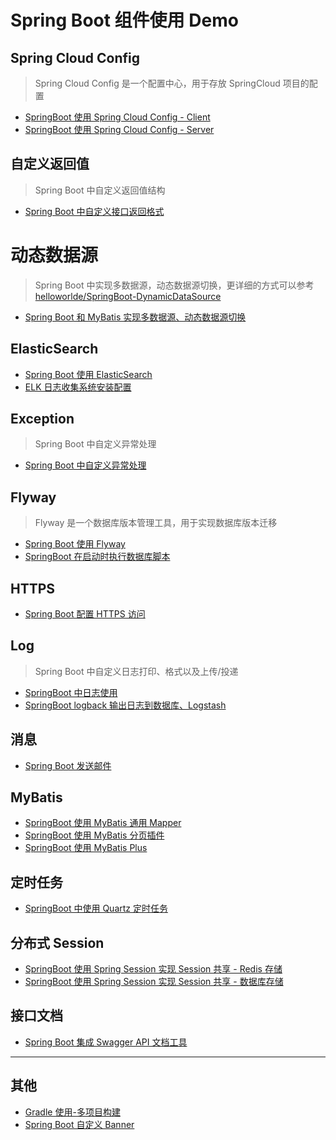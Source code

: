 # Spring Boot 组件使用 Demo

## Spring Cloud Config

> Spring Cloud Config 是一个配置中心，用于存放 SpringCloud 项目的配置

- [SpringBoot 使用 Spring Cloud Config - Client](SpringBoot-ConfigClient/README.md)
- [SpringBoot 使用 Spring Cloud Config - Server](SpringBoot-ConfigServer/README.md)

## 自定义返回值

> Spring Boot 中自定义返回值结构

- [Spring Boot 中自定义接口返回格式](SpringBoot-CustomResponse/README.md)

# 动态数据源

> Spring Boot 中实现多数据源，动态数据源切换，更详细的方式可以参考[helloworlde/SpringBoot-DynamicDataSource](https://github.com/helloworlde/SpringBoot-DynamicDataSource)

- [Spring Boot 和 MyBatis 实现多数据源、动态数据源切换](SpringBoot-DynamicDataSource/README.md)

## ElasticSearch 

- [Spring Boot 使用 ElasticSearch](SpringBoot-ElasticSearch/README.md)
- [ELK 日志收集系统安装配置](SpringBoot-ELK/README.md)

## Exception 

> Spring Boot 中自定义异常处理

- [Spring Boot 中自定义异常处理](SpringBoot-Exception/README.md)

## Flyway

> Flyway 是一个数据库版本管理工具，用于实现数据库版本迁移

- [Spring Boot 使用 Flyway](SpringBoot-Flyway/README.md)
- [SpringBoot 在启动时执行数据库脚本](Docs/SpringBood%20DB%20Migrate.md)

## HTTPS 

- [Spring Boot 配置 HTTPS 访问](SpringBoot-Https/README.md)

## Log 

> Spring Boot 中自定义日志打印、格式以及上传/投递

- [SpringBoot 中日志使用](SpringBoot-Log/README.md)
- [SpringBoot logback 输出日志到数据库、Logstash](SpringBoot-Log/LogToLogstahAndDB.md)

## 消息 

- [Spring Boot 发送邮件](SpringBoot-Mail/README.md)

## MyBatis 

- [SpringBoot 使用 MyBatis 通用 Mapper](SpringBoot-MyBatisMapper/README.md)
- [SpringBoot 使用 MyBatis 分页插件](SpringBoot-MyBatisPage/README.md)
- [SpringBoot 使用 MyBatis Plus](SpringBoot-MyBatisPlus/README.md)

## 定时任务

- [SpringBoot 中使用 Quartz 定时任务](SpringBoot-ScheduledJob/README.md)

## 分布式 Session

- [SpringBoot 使用 Spring Session 实现 Session 共享 - Redis 存储](SpringBoot-Session-Redis/README.md)
- [SpringBoot 使用 Spring Session 实现 Session 共享 - 数据库存储](SpringBoot-Session-JDBC/README.md)

## 接口文档

- [Spring Boot 集成 Swagger API 文档工具](SpringBoot-Swagger/README.md)


-------------

## 其他

- [Gradle 使用-多项目构建](Docs/Gradle%20Multiple%20Module.md)
- [Spring Boot 自定义 Banner](Docs/SpringBoot%20Custom%20Banner.md)